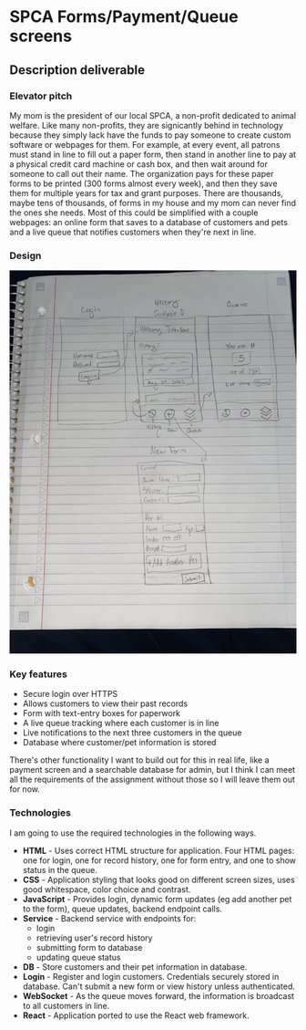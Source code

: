 # SPCA Forms/Payment/Queue screens

## Description deliverable

### Elevator pitch

My mom is the president of our local SPCA, a non-profit dedicated to animal welfare. Like many non-profits, they are signicantly behind in technology because they simply lack have the funds to pay someone to create custom software or webpages for them. For example, at every event, all patrons must stand in line to fill out a paper form, then stand in another line to pay at a physical credit card machine or cash box, and then wait around for someone to call out their name. The organization pays for these paper forms to be printed (300 forms almost every week), and then they save them for multiple years for tax and grant purposes. There are thousands, maybe tens of thousands, of forms in my house and my mom can never find the ones she needs. Most of this could be simplified with a couple webpages: an online form that saves to a database of customers and pets and a live queue that notifies customers when they're next in line. 

### Design

![Mock](img/IMG_5879.jpg)

### Key features

- Secure login over HTTPS
- Allows customers to view their past records
- Form with text-entry boxes for paperwork
- A live queue tracking where each customer is in line
- Live notifications to the next three customers in the queue
- Database where customer/pet information is stored

There's other functionality I want to build out for this in real life, like a payment screen and a searchable database for admin, but I think I can meet all the requirements of the assignment without those so I will leave them out for now.


### Technologies

I am going to use the required technologies in the following ways.

- **HTML** - Uses correct HTML structure for application. Four HTML pages: one for login, one for record history, one for form entry, and one to show status in the queue.
- **CSS** - Application styling that looks good on different screen sizes, uses good whitespace, color choice and contrast.
- **JavaScript** - Provides login, dynamic form updates (eg add another pet to the form), queue updates, backend endpoint calls.
- **Service** - Backend service with endpoints for:
  - login
  - retrieving user's record history
  - submitting form to database
  - updating queue status
- **DB** - Store customers and their pet information in database.
- **Login** - Register and login customers. Credentials securely stored in database. Can't submit a new form or view history unless authenticated.
- **WebSocket** - As the queue moves forward, the information is broadcast to all customers in line.
- **React** - Application ported to use the React web framework.
